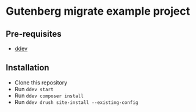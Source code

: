 # Gutenberg migrate example project

## Pre-requisites

- [ddev](https://ddev.readthedocs.io/en/stable/)

## Installation

- Clone this repository
- Run `ddev start`
- Run `ddev composer install`
- Run `ddev drush site-install --existing-config`
